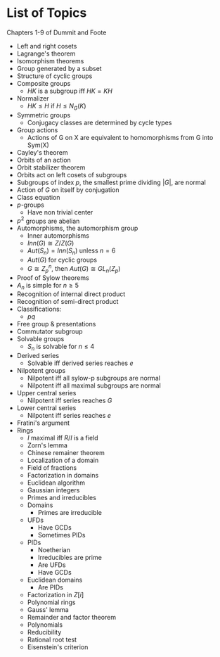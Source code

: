 # List of Topics

Chapters 1-9 of Dummit and Foote

- Left and right cosets
- Lagrange's theorem
- Isomorphism theorems
- Group generated by a subset
- Structure of cyclic groups
- Composite groups
  - $HK$ is a subgroup iff $HK=KH$
- Normalizer
  - $HK \leq H$ if $H \leq N_G(K)$
- Symmetric groups
  - Conjugacy classes are determined by cycle types
- Group actions
  - Actions of G on X are equivalent to homomorphisms from G into Sym(X)
- Cayley's theorem
- Orbits of an action
- Orbit stabilizer theorem
- Orbits act on left cosets of subgroups
- Subgroups of index $p$, the smallest prime dividing $|G|$, are normal
- Action of $G$ on itself by conjugation
- Class equation
- $p$-groups
  - Have non trivial center
- $p^2$ groups are abelian
- Automorphisms, the automorphism group
  - Inner automorphisms
  - $Inn(G) \cong Z/Z(G)$
  - $Aut(S_n) = Inn(S_n)$ unless $n=6$
  - $Aut(G)$ for cyclic groups
  - $G \cong Z_p^n$, then $Aut(G)\cong GL_n(Z_p)$
- Proof of Sylow theorems
- $A_n$ is simple for $n\geq 5$
- Recognition of internal direct product
- Recognition of semi-direct product
- Classifications:
  - $pq$
- Free group & presentations
- Commutator subgroup
- Solvable groups
  - $S_n$ is solvable for $n\leq 4$
- Derived series
  - Solvable iff derived series reaches $e$
- Nilpotent groups
  - Nilpotent iff all sylow-p subgroups are normal
  - Nilpotent iff all maximal subgroups are normal
- Upper central series
  - Nilpotent iff series reaches $G$
- Lower central series
  - Nilpotent iff series reaches $e$
- Fratini's argument
- Rings
  - $I$ maximal iff $R/I$ is a field
  - Zorn's lemma
  - Chinese remainer theorem
  - Localization of a domain
  - Field of fractions
  - Factorization in domains
  - Euclidean algorithm
  - Gaussian integers
  - Primes and irreducibles
  - Domains
    - Primes are irreducible
  - UFDs
    - Have GCDs
    - Sometimes PIDs
  - PIDs
    - Noetherian
    - Irreducibles are prime
    - Are UFDs
    - Have GCDs
  - Euclidean domains
    - Are PIDs
  - Factorization in $Z[i]$
  - Polynomial rings
  - Gauss' lemma
  - Remainder and factor theorem
  - Polynomials
  - Reducibility
  - Rational root test
  - Eisenstein's criterion


